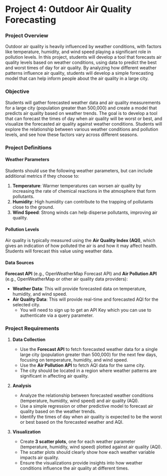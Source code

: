 # Project 4: Outdoor Air Quality Forecasting

### **Project Overview**
Outdoor air quality is heavily influenced by weather conditions, with factors like temperature, humidity, and wind speed playing a significant role in pollution levels. In this project, students will develop a tool that forecasts air quality levels based on weather conditions, using data to predict the best and worst times of day for air quality. By analyzing how different weather patterns influence air quality, students will develop a simple forecasting model that can help inform people about the air quality in a large city.

### **Objective**
Students will gather forecasted weather data and air quality measurements for a large city (population greater than 500,000) and create a model that predicts air quality based on weather trends. The goal is to develop a tool that can forecast the times of day when air quality will be worst or best, and visualize the forecasted air quality against weather conditions. Students will explore the relationship between various weather conditions and pollution levels, and see how these factors vary across different seasons.

### **Project Definitions**

#### **Weather Parameters**
Students should use the following weather parameters, but can include additional metrics if they choose to:
1. **Temperature**: Warmer temperatures can worsen air quality by increasing the rate of chemical reactions in the atmosphere that form pollutants.
2. **Humidity**: High humidity can contribute to the trapping of pollutants close to the ground.
3. **Wind Speed**: Strong winds can help disperse pollutants, improving air quality.
  
#### **Pollution Levels**
Air quality is typically measured using the **Air Quality Index (AQI)**, which gives an indication of how polluted the air is and how it may affect health. Students will forecast this value using weather data.

#### **Data Sources**
**Forecast API** (e.g., OpenWeatherMap Forecast API) and **Air Pollution API** (e.g., OpenWeatherMap or other air quality data providers):
- **Weather Data**: This will provide forecasted data on temperature, humidity, and wind speed.
- **Air Quality Data**: This will provide real-time and forecasted AQI for the selected city.
  - You will need to sign up to get an API Key which you can use to authenticate via a query parameter.

### **Project Requirements**
1. **Data Collection**
   - Use the **Forecast API** to fetch forecasted weather data for a single large city (population greater than 500,000) for the next few days, focusing on temperature, humidity, and wind speed.
   - Use the **Air Pollution API** to fetch AQI data for the same city.
   - The city should be located in a region where weather patterns are significant in affecting air quality.

2. **Analysis**
   - Analyze the relationship between forecasted weather conditions (temperature, humidity, wind speed) and air quality (AQI).
   - Use a simple regression or other predictive model to forecast air quality based on the weather trends.
   - Identify the times of day when air quality is expected to be the worst or best based on the forecasted weather and AQI.

3. **Visualization**
   - Create **3 scatter plots**, one for each weather parameter (temperature, humidity, wind speed) plotted against air quality (AQI).
   - The scatter plots should clearly show how each weather variable impacts air quality.
   - Ensure the visualizations provide insights into how weather conditions influence the air quality at different times.
